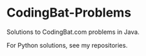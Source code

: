 CodingBat-Problems
==================

Solutions to CodingBat.com problems in Java. 

For Python solutions, see my repositories.
